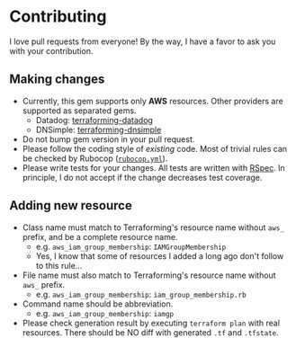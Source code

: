 # Contributing

I love pull requests from everyone! By the way, I have a favor to ask you with your contribution.

## Making changes

- Currently, this gem supports only __AWS__ resources. Other providers are supported as separated gems.
  - Datadog: [terraforming-datadog](https://github.com/dtan4/terraforming-datadog)
  - DNSimple: [terraforming-dnsimple](https://github.com/dtan4/terraforming-dnsimple)
- Do not bump gem version in your pull request.
- Please follow the coding style of _existing_ code. Most of trivial rules can be checked by Rubocop ([`rubocop.yml`](https://github.com/dtan4/terraforming/blob/master/.rubocop.yml)).
- Please write tests for your changes. All tests are written with [RSpec](http://rspec.info/). In principle, I do not accept if the change decreases test coverage.

## Adding new resource

- Class name must match to Terraforming's resource name without `aws_` prefix, and be a complete resource name.
  - e.g. `aws_iam_group_membership`: `IAMGroupMembership`
  - Yes, I know that some of resources I added a long ago don't follow to this rule...
- File name must also match to Terraforming's resource name without `aws_` prefix.
  - e.g. `aws_iam_group_membership`: `iam_group_membership.rb`
- Command name should be abbreviation.
  - e.g. `aws_iam_group_membership`: `iamgp`
- Please check generation result by executing `terraform plan` with real resources. There should be NO diff with generated `.tf` and `.tfstate`.
